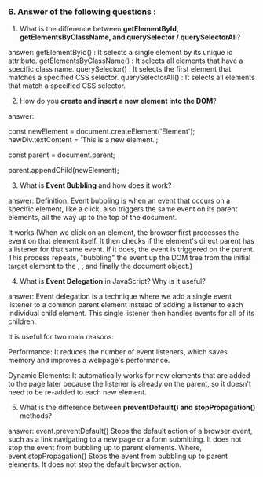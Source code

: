 ### 6. Answer of the following questions :

1. What is the difference between **getElementById, getElementsByClassName, and querySelector / querySelectorAll**?

answer: 
getElementById() :	It selects a single element by its unique id         attribute.
getElementsByClassName() :	It selects all elements that have a specific class name.
querySelector()	: It selects the first element that matches a specified CSS selector.
querySelectorAll() : It selects all elements that match a specified CSS selector.



2. How do you **create and insert a new element into the DOM**?

answer: 

const newElement = document.createElement('Element');
newDiv.textContent = 'This is a new element.';

const parent = document.parent;


parent.appendChild(newElement);

3. What is **Event Bubbling** and how does it work?

answer: 
Definition: Event bubbling is when an event that occurs on a specific element, like a click, also triggers the same event on its parent elements, all the way up to the top of the document.

It works (When we click on an element, the browser first processes the event on that element itself. It then checks if the element's direct parent has a listener for that same event. If it does, the event is triggered on the parent. This process repeats, "bubbling" the event up the DOM tree from the initial target element to the <body>, <html>, and finally the document object.)

4. What is **Event Delegation** in JavaScript? Why is it useful?

answer: 
Event delegation is a technique where we add a single event listener to a common parent element instead of adding a listener to each individual child element. This single listener then handles events for all of its children.

It is useful for two main reasons:

Performance: It reduces the number of event listeners, which saves memory and improves a webpage's performance.

Dynamic Elements: It automatically works for new elements that are added to the page later because the listener is already on the parent, so it doesn't need to be re-added to each new element.

5. What is the difference between **preventDefault() and stopPropagation()** methods?

answer:
event.preventDefault()	Stops the default action of a browser event, such as a link navigating to a new page or a form submitting. It does not stop the event from bubbling up to parent elements. 
Where,
 event.stopPropagation()	Stops the event from bubbling up to parent elements. It does not stop the default browser action.
